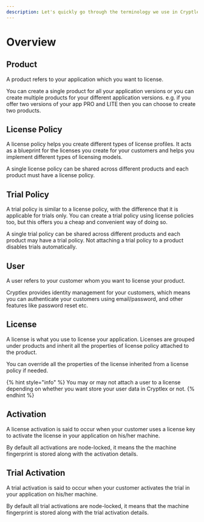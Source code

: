 ```yaml
---
description: Let's quickly go through the terminology we use in Cryptlex.
---
```


# Overview

## Product

A product refers to your application which you want to license. 

You can create a single product for all your application versions or you can create multiple products for your different application versions. e.g. if you offer two versions of your app PRO and LITE then you can choose to create two products.

## License Policy

A license policy helps you create different types of license profiles. It acts as a blueprint for the licenses you create for your customers and helps you implement different types of licensing models.

A single license policy can be shared across different products and each product must have a license policy.

## Trial Policy

A trial policy is similar to a license policy, with the difference that it is applicable for trials only. You can create a trial policy using license policies too, but this offers you a cheap and convenient way of doing so.

A single trial policy can be shared across different products and each product may have a trial policy. Not attaching a trial policy to a product disables trials automatically.

## User

A user refers to your customer whom you want to license your product. 

Cryptlex provides identity management for your customers, which means you can authenticate your customers using email/password, and other features like password reset etc.

## License

A license is what you use to license your application. Licenses are grouped under products and inherit all the properties of license policy attached to the product.

You can override all the properties of the license inherited from a license policy if needed.

{% hint style="info" %}
You may or may not attach a user to a license depending on whether you want store your user data in Cryptlex or not.
{% endhint %}

## Activation

A license activation is said to occur when your customer uses a license key to activate the license in your application on his/her machine.

By default all activations are node-locked, it means the the machine fingerprint is stored along with the activation details.

## Trial Activation

A trial activation is said to occur when your customer activates the trial in your application on his/her machine.

By default all trial activations are node-locked, it means that the machine fingerprint is stored along with the trial activation details.


